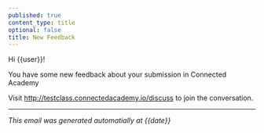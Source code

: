 ```yaml
---
published: true
content_type: title
optional: false
title: New Feedback
---
```

Hi {{user}}!

You have some new feedback about your submission in Connected Academy

Visit http://testclass.connectedacademy.io/discuss to join the conversation.

----
_This email was generated automatially at {{date}}_
